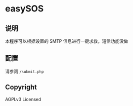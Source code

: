 # easySOS

## 说明

本程序可以根据设置的 SMTP 信息进行一键求救，短信功能没做

## 配置

请参阅 ` /submit.php `

## Copyright

AGPLv3 Licensed
